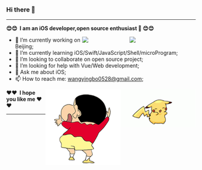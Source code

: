 ### Hi there 👋
----

**😊😊 &nbsp;I am an iOS developer,open source enthusiast &nbsp;😊😊**


<!-- https://github.com/anuraghazra/github-readme-stats/blob/master/readme_cn.md -->
<!-- <img align="right" src="https://github-readme-stats.vercel.app/api?username=ChenYilong&title_color=00FFBD&show_icons=true&icon_color=00FFBD&text_color=00FFBD&bg_color=01033F&hide_title=false" /> -->
<img  align="right" width="35%" src="https://github-readme-stats.vercel.app/api?username=wangyingbo&theme=radical&line_height=45&show_icons=1" />
<img align="right" width="25%" src="https://github-readme-stats.anuraghazra1.vercel.app/api/top-langs/?username=wangyingbo&theme=radical&hide_langs_below=0" />


- 🔭 I’m currently working on Beijing;
- 🌱 I’m currently learning iOS/Swift/JavaScript/Shell/microProgram;
- 👯 I’m looking to collaborate on open source project;
- 🤔 I’m looking for help with Vue/Web development;
- 💬 Ask me about iOS;
- 📫 How to reach me: wangyingbo0528@gmail.com;
<!-- - 😄 Pronouns: ... -->
<!-- - ⚡ Fun fact: ... -->

<img align="right" src="https://raw.githubusercontent.com/wangyingbo/PrivateImages/master/2020/pikachu.gif" width="200">

<img align="right" src="https://raw.githubusercontent.com/wangyingbo/Leecason/master/shin_chan.gif" width="200">

**❤️❤️&nbsp; I hope you like me&nbsp;❤️❤️**

----


<!--
**wangyingbo/wangyingbo** is a ✨ _special_ ✨ repository because its `README.md` (this file) appears on your GitHub profile.

Here are some ideas to get you started:

- 🔭 I’m currently working on ...
- 🌱 I’m currently learning ...
- 👯 I’m looking to collaborate on ...
- 🤔 I’m looking for help with ...
- 💬 Ask me about ...
- 📫 How to reach me: ...
- 😄 Pronouns: ...
- ⚡ Fun fact: ...
-->
